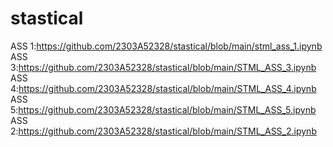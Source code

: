 # stastical
ASS 1:https://github.com/2303A52328/stastical/blob/main/stml_ass_1.ipynb
ASS 3:https://github.com/2303A52328/stastical/blob/main/STML_ASS_3.ipynb
ASS 4:https://github.com/2303A52328/stastical/blob/main/STML_ASS_4.ipynb
ASS 5:https://github.com/2303A52328/stastical/blob/main/STML_ASS_5.ipynb
ASS 2:https://github.com/2303A52328/stastical/blob/main/STML_ASS_2.ipynb
